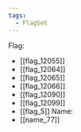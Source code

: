 ```yaml
---
tags:
  - FlagSet
---
```

Flag:
- [[flag_12055]]
- [[flag_12064]]
- [[flag_12065]]
- [[flag_12066]]
- [[flag_12090]]
- [[flag_12099]]
- [[flag_5]]
Name:
- [[name_77]]
